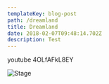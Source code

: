 ```yaml
---
templateKey: blog-post
path: /dreamland
title: Dreamland
date: 2018-02-07T09:48:14.702Z
description: Test
---
```

youtube 4OLfAFkL8EY

![Stage](/img/20248200_808701689299907_7147096190269241230_o.jpg)
